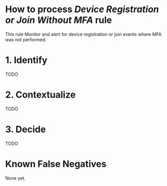 # How to process *Device Registration or Join Without MFA* rule
This rule Monitor and alert for device registration or join events where MFA was not performed.

# 1. Identify
TODO

# 2. Contextualize
TODO

# 3. Decide
TODO

# Known False Negatives
None yet.
